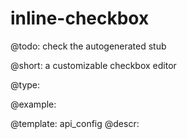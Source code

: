 inline-checkbox
=============

@todo:
	check the autogenerated stub


@short:
	a customizable checkbox editor

@type:

@example:

@template:	api_config
@descr:


